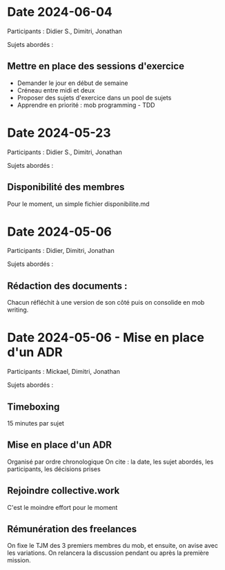# Date 2024-06-04
Participants : Didier S., Dimitri, Jonathan 

Sujets abordés :

## Mettre en place des sessions d'exercice
- Demander le jour en début de semaine
- Créneau entre midi et deux
- Proposer des sujets d'exercice dans un pool de sujets
- Apprendre en priorité : mob programming - TDD


# Date 2024-05-23
Participants : Didier S., Dimitri, Jonathan 

Sujets abordés :

## Disponibilité des membres
Pour le moment, un simple fichier disponibilite.md


# Date 2024-05-06
Participants : Didier, Dimitri, Jonathan 

Sujets abordés :

## Rédaction des documents :
Chacun réfléchit à une version de son côté puis on consolide en mob writing.


# Date 2024-05-06 - Mise en place d'un ADR
Participants : Mickael, Dimitri, Jonathan

Sujets abordés : 

## Timeboxing 
15 minutes par sujet

## Mise en place d'un ADR
Organisé par ordre chronologique
On cite : la date, les sujet abordés, les participants, les décisions prises

## Rejoindre collective.work
C'est le moindre effort pour le moment

## Rémunération des freelances
On fixe le TJM des 3 premiers membres du mob, et ensuite, on avise avec les variations.
On relancera la discussion pendant ou après la première mission.


 





